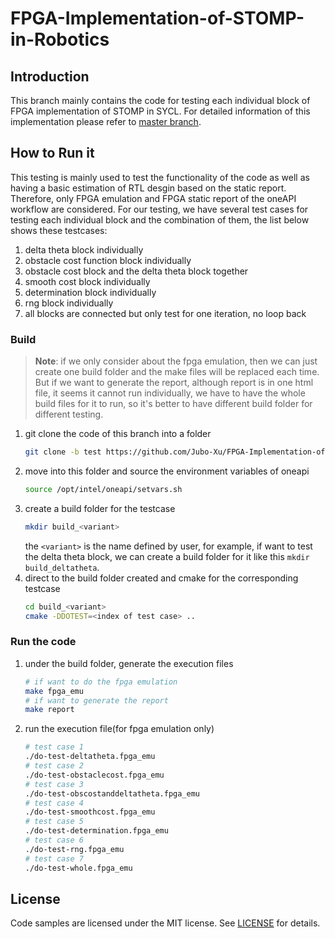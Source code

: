 
# FPGA-Implementation-of-STOMP-in-Robotics
## Introduction 
This branch mainly contains the code for testing each individual block of FPGA implementation of STOMP in SYCL. For detailed information of this implementation please refer to [master branch](https://github.com/Jubo-Xu/FPGA-Implementation-of-STOMP-in-Robotics).

## How to Run it
This testing is mainly used to test the functionality of the code as well as having a basic estimation of RTL desgin based on the static report. Therefore, only FPGA emulation and FPGA static report of the oneAPI workflow are considered. For our testing, we have several test cases for testing each individual block and the combination of them, the list below shows these testcases:
1. delta theta block individually
2. obstacle cost function block individually
3. obstacle cost block and the delta theta block together
4. smooth cost block individually
5. determination block individually
6. rng block individually
7. all blocks are connected but only test for one iteration, no loop back

### Build
>**Note**: if we only consider about the fpga emulation, then we can just create one build folder and the make files will be replaced each time. But if we want to generate the report, although report is in one html file, it seems it cannot run individually, we have to have the whole build files for it to run, so it's better to have different build folder for different testing.

1. git clone the code of this branch into a folder
   ```bash
   git clone -b test https://github.com/Jubo-Xu/FPGA-Implementation-of-STOMP-in-Robotics.git
   ```
2. move into this folder and source the environment variables of oneapi
   ```bash
   source /opt/intel/oneapi/setvars.sh
   ```
3. create a build folder for the testcase
   ```bash
   mkdir build_<variant>
   ```
   the ```<variant>``` is the name defined by user, for example, if want to test the delta theta block, we can create a build folder for it like this ```mkdir build_deltatheta```.
4. direct to the build folder created and cmake for the corresponding testcase
   ```bash
   cd build_<variant>
   cmake -DDOTEST=<index of test case> ..
   ```
### Run the code
1. under the build folder, generate the execution files
   ```bash
   # if want to do the fpga emulation
   make fpga_emu
   # if want to generate the report
   make report
   ```
2. run the execution file(for fpga emulation only)
   ```bash
   # test case 1
   ./do-test-deltatheta.fpga_emu
   # test case 2
   ./do-test-obstaclecost.fpga_emu
   # test case 3
   ./do-test-obscostanddeltatheta.fpga_emu
   # test case 4
   ./do-test-smoothcost.fpga_emu
   # test case 5
   ./do-test-determination.fpga_emu
   # test case 6
   ./do-test-rng.fpga_emu
   # test case 7
   ./do-test-whole.fpga_emu
   ```
## License

Code samples are licensed under the MIT license. See [LICENSE](https://github.com/Jubo-Xu/FPGA-Implementation-of-STOMP-in-Robotics/blob/master/LICENSE) for details.
